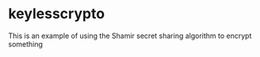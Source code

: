 # keylesscrypto
This is an example of using the Shamir secret sharing algorithm to encrypt something  
